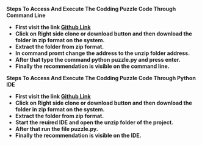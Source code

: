 **Steps To Access And Execute The Codding Puzzle Code Through Command Line**

* **First visit the link [Github Link](https://github.com/msingh32/puzzleCode)**
* **Click on Right side clone or download button and then download the folder in zip format on the system.**
* **Extract the folder from zip format.**
* **In command promt change the address to the unzip folder address.**
* **After that type the command python puzzle.py and press enter.**
* **Finally the recommendation is visible on the command line.**


**Steps To Access And Execute The Codding Puzzle Code Through Python IDE**

* **First visit the link [Github Link](https://github.com/msingh32/puzzleCode)**
* **Click on Right side clone or download button and then download the folder in zip format on the system.**
* **Extract the folder from zip format.**
* **Start the reuired IDE and open the unzip folder of the project.**
* **After that run the file puzzle.py.**
* **Finally the recommendation is visible on the IDE.**
